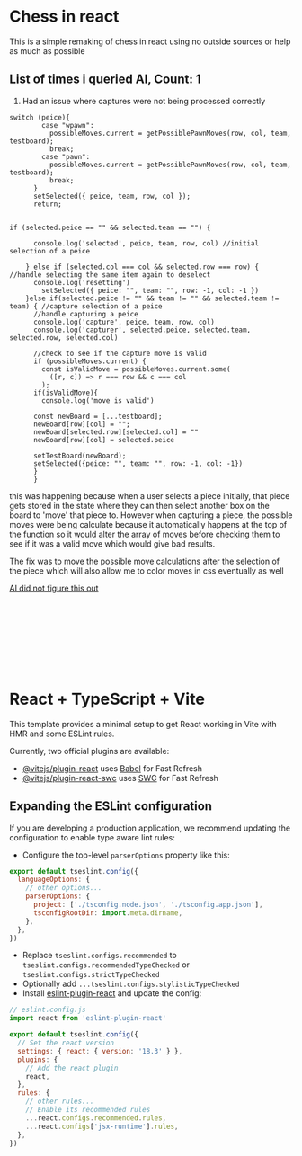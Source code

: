 # Chess in react

This is a simple remaking of chess in react using no outside sources or help as much as possible

## List of times i queried AI, Count: 1
1. Had an issue where captures were not being processed correctly
```
switch (peice){
        case "wpawn":
          possibleMoves.current = getPossiblePawnMoves(row, col, team, testboard);
          break;
        case "pawn":
          possibleMoves.current = getPossiblePawnMoves(row, col, team, testboard);
          break;
      }
      setSelected({ peice, team, row, col });
      return;


if (selected.peice == "" && selected.team == "") {
      
      console.log('selected', peice, team, row, col) //initial selection of a peice
      
    } else if (selected.col === col && selected.row === row) { //handle selecting the same item again to deselect
      console.log('resetting')
        setSelected({ peice: "", team: "", row: -1, col: -1 })
    }else if(selected.peice != "" && team != "" && selected.team != team) { //capture selection of a peice
      //handle capturing a peice
      console.log('capture', peice, team, row, col)
      console.log('capturer', selected.peice, selected.team, selected.row, selected.col)
      
      //check to see if the capture move is valid
      if (possibleMoves.current) {
        const isValidMove = possibleMoves.current.some(
          ([r, c]) => r === row && c === col
        );
      if(isValidMove){
        console.log('move is valid')
      
      const newBoard = [...testboard];
      newBoard[row][col] = "";
      newBoard[selected.row][selected.col] = ""
      newBoard[row][col] = selected.peice
      
      setTestBoard(newBoard);
      setSelected({peice: "", team: "", row: -1, col: -1})
      }
      }
```
this was happening because when a user selects a piece initially, that piece gets stored in the state where they can then select another box on the board to 'move' that piece to. However when capturing a piece, the possible moves were being calculate because it automatically happens at the top of the function so it would alter the array of moves before checking them to see if it was a valid move which would give bad results.

The fix was to move the possible move calculations after the selection of the piece which will also allow me to color moves in css eventually as well

<u>AI did not figure this out</u>



<br/>
<br/>
<br/>
<br/>
<br/>
<br/>
<br/>







# React + TypeScript + Vite

This template provides a minimal setup to get React working in Vite with HMR and some ESLint rules.

Currently, two official plugins are available:

- [@vitejs/plugin-react](https://github.com/vitejs/vite-plugin-react/blob/main/packages/plugin-react/README.md) uses [Babel](https://babeljs.io/) for Fast Refresh
- [@vitejs/plugin-react-swc](https://github.com/vitejs/vite-plugin-react-swc) uses [SWC](https://swc.rs/) for Fast Refresh

## Expanding the ESLint configuration

If you are developing a production application, we recommend updating the configuration to enable type aware lint rules:

- Configure the top-level `parserOptions` property like this:

```js
export default tseslint.config({
  languageOptions: {
    // other options...
    parserOptions: {
      project: ['./tsconfig.node.json', './tsconfig.app.json'],
      tsconfigRootDir: import.meta.dirname,
    },
  },
})
```

- Replace `tseslint.configs.recommended` to `tseslint.configs.recommendedTypeChecked` or `tseslint.configs.strictTypeChecked`
- Optionally add `...tseslint.configs.stylisticTypeChecked`
- Install [eslint-plugin-react](https://github.com/jsx-eslint/eslint-plugin-react) and update the config:

```js
// eslint.config.js
import react from 'eslint-plugin-react'

export default tseslint.config({
  // Set the react version
  settings: { react: { version: '18.3' } },
  plugins: {
    // Add the react plugin
    react,
  },
  rules: {
    // other rules...
    // Enable its recommended rules
    ...react.configs.recommended.rules,
    ...react.configs['jsx-runtime'].rules,
  },
})
```
